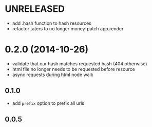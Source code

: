 # UNRELEASED

* add .hash function to hash resources
* refactor taters to no longer money-patch app.render

# 0.2.0 (2014-10-26)

* validate that our hash matches requested hash (404 otherwise)
* html file no longer needs to be requested before resource
* async requests during html node walk

## 0.1.0

* add `prefix` option to prefix all urls

## 0.0.5
